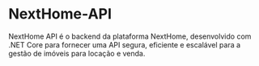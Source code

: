 # NextHome-API
NextHome API é o backend da plataforma NextHome, desenvolvido com .NET Core para fornecer uma API segura, eficiente e escalável para a gestão de imóveis para locação e venda.
